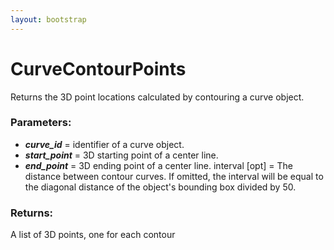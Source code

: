 ```yaml
---
layout: bootstrap
---
```


# CurveContourPoints

Returns the 3D point locations calculated by contouring a curve object.
          

### Parameters:

- ***curve_id*** = identifier of a curve object.
- ***start_point*** = 3D starting point of a center line.
- ***end_point*** = 3D ending point of a center line.
interval [opt] = The distance between contour curves. If omitted, 
the interval will be equal to the diagonal distance of the object's
bounding box divided by 50.
        

### Returns:


A list of 3D points, one for each contour
        


